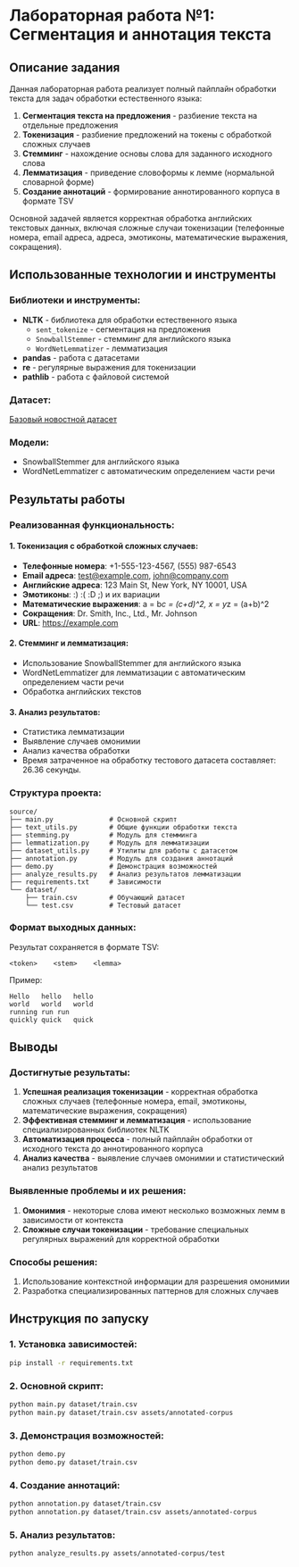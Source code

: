 # Лабораторная работа №1: Сегментация и аннотация текста

## Описание задания

Данная лабораторная работа реализует полный пайплайн обработки текста для задач обработки естественного языка:

1. **Сегментация текста на предложения** - разбиение текста на отдельные предложения
2. **Токенизация** - разбиение предложений на токены с обработкой сложных случаев
3. **Стемминг** - нахождение основы слова для заданного исходного слова
4. **Лемматизация** - приведение словоформы к лемме (нормальной словарной форме)
5. **Создание аннотаций** - формирование аннотированного корпуса в формате TSV

Основной задачей является корректная обработка английских текстовых данных, включая сложные случаи токенизации (телефонные номера, email адреса, адреса, эмотиконы, математические выражения, сокращения).

## Использованные технологии и инструменты

### Библиотеки и инструменты:
- **NLTK** - библиотека для обработки естественного языка
  - `sent_tokenize` - сегментация на предложения
  - `SnowballStemmer` - стемминг для английского языка
  - `WordNetLemmatizer` - лемматизация
- **pandas** - работа с датасетами
- **re** - регулярные выражения для токенизации
- **pathlib** - работа с файловой системой

### Датасет:
[Базовый новостной датасет](https://huggingface.co/datasets/wangrongsheng/ag_news)

### Модели:
- SnowballStemmer для английского языка
- WordNetLemmatizer с автоматическим определением части речи

## Результаты работы

### Реализованная функциональность:

#### 1. Токенизация с обработкой сложных случаев:
- **Телефонные номера**: +1-555-123-4567, (555) 987-6543
- **Email адреса**: test@example.com, john@company.com
- **Английские адреса**: 123 Main St, New York, NY 10001, USA
- **Эмотиконы**: :) :( :D ;) и их вариации
- **Математические выражения**: a = b*c = (c+d)^2, x = y*z = (a+b)^2
- **Сокращения**: Dr. Smith, Inc., Ltd., Mr. Johnson
- **URL**: https://example.com

#### 2. Стемминг и лемматизация:
- Использование SnowballStemmer для английского языка
- WordNetLemmatizer для лемматизации с автоматическим определением части речи
- Обработка английских текстов

#### 3. Анализ результатов:
- Статистика лемматизации
- Выявление случаев омонимии
- Анализ качества обработки
- Время затраченное на обработку тестового датасета составляет: 26.36 секунды.

### Структура проекта:
```
source/
├── main.py              # Основной скрипт
├── text_utils.py        # Общие функции обработки текста
├── stemming.py          # Модуль для стемминга
├── lemmatization.py     # Модуль для лемматизации
├── dataset_utils.py     # Утилиты для работы с датасетом
├── annotation.py        # Модуль для создания аннотаций
├── demo.py              # Демонстрация возможностей
├── analyze_results.py   # Анализ результатов лемматизации
├── requirements.txt     # Зависимости
└── dataset/
    ├── train.csv        # Обучающий датасет
    └── test.csv         # Тестовый датасет
```

### Формат выходных данных:
Результат сохраняется в формате TSV:
```
<token>    <stem>    <lemma>
```

Пример:
```
Hello	hello	hello
world	world	world
running	run	run
quickly	quick	quick
```

## Выводы

### Достигнутые результаты:
1. **Успешная реализация токенизации** - корректная обработка сложных случаев (телефонные номера, email, эмотиконы, математические выражения, сокращения)
2. **Эффективная стемминг и лемматизация** - использование специализированных библиотек NLTK
3. **Автоматизация процесса** - полный пайплайн обработки от исходного текста до аннотированного корпуса
4. **Анализ качества** - выявление случаев омонимии и статистический анализ результатов

### Выявленные проблемы и их решения:
1. **Омонимия** - некоторые слова имеют несколько возможных лемм в зависимости от контекста
2. **Сложные случаи токенизации** - требование специальных регулярных выражений для корректной обработки

### Способы решения:
1. Использование контекстной информации для разрешения омонимии
2. Разработка специализированных паттернов для сложных случаев

## Инструкция по запуску

### 1. Установка зависимостей:
```bash
pip install -r requirements.txt
```

### 2. Основной скрипт:
```bash
python main.py dataset/train.csv
python main.py dataset/train.csv assets/annotated-corpus
```

### 3. Демонстрация возможностей:
```bash
python demo.py
python demo.py dataset/train.csv
```

### 4. Создание аннотаций:
```bash
python annotation.py dataset/train.csv
python annotation.py dataset/train.csv assets/annotated-corpus
```

### 5. Анализ результатов:
```bash
python analyze_results.py assets/annotated-corpus/test
```